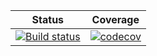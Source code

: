 | Status | Coverage |
| :----: | :----: |
| [![Build status](https://ci.appveyor.com/api/projects/status/x73aqhqgydrhfmvr/branch/main?svg=true)](https://ci.appveyor.com/project/Neutrino155/polaronpathintegrals-jl/branch/main) | [![codecov](https://codecov.io/gh/Neutrino155/PolaronPathIntegrals.jl/branch/master/graph/badge.svg?token=MKKEO32WH0)](https://codecov.io/gh/Neutrino155/PolaronPathIntegrals.jl) |

